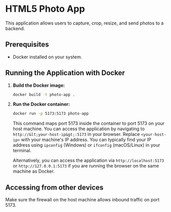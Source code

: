# HTML5 Photo App

This application allows users to capture, crop, resize, and send photos to a backend.

## Prerequisites

- Docker installed on your system.

## Running the Application with Docker

1.  **Build the Docker image:**

    ```bash
    docker build -t photo-app .
    ```

2.  **Run the Docker container:**

    ```bash
    docker run -p 5173:5173 photo-app
    ```
    This command maps port 5173 inside the container to port 5173 on your host machine. You can access the application by navigating to `http://&lt;your-host-ip&gt;:5173` in your browser. Replace `<your-host-ip>` with your machine's IP address. You can typically find your IP address using `ipconfig` (Windows) or `ifconfig` (macOS/Linux) in your terminal.

    Alternatively, you can access the application via `http://localhost:5173` or `http://127.0.0.1:5173` if you are running the browser on the same machine as Docker.

## Accessing from other devices

Make sure the firewall on the host machine allows inbound traffic on port 5173.
